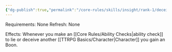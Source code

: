 ```yaml
---
{"dg-publish":true,"permalink":"/core-rules/skills/insight/rank-1/deceit-1/"}
---
```


Requirements: None
Refresh: None

Effects:
Whenever you make an [[Core Rules/Ability Checks\|ability check]] to lie or deceive another [[TTRPG Basics/Character\|Character]] you gain an Boon.


